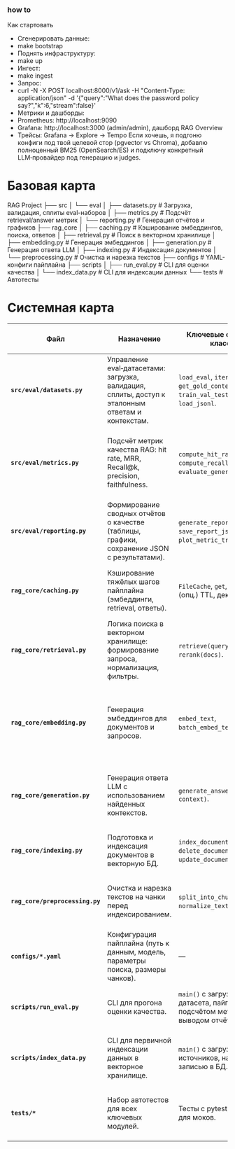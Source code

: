 
### how to

Как стартовать
- Сгенерировать данные:
- make bootstrap
- Поднять инфраструктуру:
- make up
- Ингест:
- make ingest
- Запрос:
- curl -N -X POST localhost:8000/v1/ask -H "Content-Type: application/json" -d '{"query":"What does the password policy say?","k":6,"stream":false}'
- Метрики и дашборды:
- Prometheus: http://localhost:9090
- Grafana: http://localhost:3000 (admin/admin), дашборд RAG Overview
- Трейсы: Grafana → Explore → Tempo
Если хочешь, я подгоню конфиги под твой целевой стор (pgvector vs Chroma), добавлю полноценный BM25 (OpenSearch/ES) и подключу конкретный LLM‑провайдер под генерацию и judges.

# Базовая карта
RAG Project
├── src
│   └── eval
│       ├── datasets.py        # Загрузка, валидация, сплиты eval-наборов
│       ├── metrics.py         # Подсчёт retrieval/answer метрик
│       └── reporting.py       # Генерация отчётов и графиков
├── rag_core
│   ├── caching.py             # Кэширование эмбеддингов, поиска, ответов
│   ├── retrieval.py           # Поиск в векторном хранилище
│   ├── embedding.py           # Генерация эмбеддингов
│   ├── generation.py          # Генерация ответа LLM
│   ├── indexing.py            # Индексация документов
│   └── preprocessing.py       # Очистка и нарезка текстов
├── configs                    # YAML-конфиги пайплайна
├── scripts
│   ├── run_eval.py            # CLI для оценки качества
│   └── index_data.py          # CLI для индексации данных
└── tests                      # Автотесты

# Системная карта
| Файл | Назначение | Ключевые функции/классы | Best practices и нюансы | Ресурсы для изучения |
|------|------------|-------------------------|-------------------------|----------------------|
| **`src/eval/datasets.py`** | Управление eval‑датасетами: загрузка, валидация, сплиты, доступ к эталонным ответам и контекстам. | `load_eval`, `iter_questions`, `get_gold_context`, (опц.) `train_val_test_split`, `load_jsonl`. | JSONL/Parquet; Pydantic для схемы; фиксированные сплиты; поддержка фильтрации; воспроизводимость через seed. | [Hugging Face RAG Evaluation](https://huggingface.co/learn/cookbook/rag_evaluation) |
| **`src/eval/metrics.py`** | Подсчёт метрик качества RAG: hit rate, MRR, Recall@k, precision, faithfulness. | `compute_hit_rate`, `compute_recall`, `evaluate_generation`. | Явно отделять retrieval‑метрики от answer‑метрик; логировать подробные отчёты; указывать конфигурацию поиска. | [Evidently AI RAG metrics](https://www.evidentlyai.com/llm-guide/rag-evaluation) |
| **`src/eval/reporting.py`** | Формирование сводных отчётов о качестве (таблицы, графики, сохранение JSON с результатами). | `generate_report`, `save_report_json`, `plot_metric_trends`. | Генерацию графиков — через matplotlib/plotly; сохранять метаданные модели, конфиги поиска, timestamp. | [Matplotlib docs](https://matplotlib.org/stable/index.html) |
| **`rag_core/caching.py`** | Кэширование тяжёлых шагов пайплайна (эмбеддинги, retrieval, ответы). | `FileCache`, `get`, `set`, `clear`, (опц.) TTL, декораторы. | Разделять кэш по типам данных; TTL для динамики; измерять hit‑rate; безопасная сериализация. | [Redis caching patterns](https://redis.io/blog/10-techniques-to-improve-rag-accuracy/) |
| **`rag_core/retrieval.py`** | Логика поиска в векторном хранилище: формирование запроса, нормализация, фильтры. | `retrieve(query, top_k)`, `rerank(docs)`. | Абстракция над backend (FAISS, Milvus, Weaviate); хранить конфиг поиска; тестировать latency и recall. | [Milvus docs](https://milvus.io/docs/) |
| **`rag_core/embedding.py`** | Генерация эмбеддингов для документов и запросов. | `embed_text`, `batch_embed_texts`. | Использовать батчинг; фиксировать модель/версии; кэшировать повторяющиеся эмбеддинги; нормализовать вектор. | [OpenAI embeddings guide](https://platform.openai.com/docs/guides/embeddings) |
| **`rag_core/generation.py`** | Генерация ответа LLM с использованием найденных контекстов. | `generate_answer(question, context)`. | Контролировать длину и релевантность ответа; логировать промпты; параметризировать temperature/top_p. | [LangChain RAG Chains](https://python.langchain.com/docs/use_cases/question_answering/) |
| **`rag_core/indexing.py`** | Подготовка и индексация документов в векторную БД. | `index_documents`, `delete_document`, `update_document`. | Предварительная очистка текста; хранение doc_id/chunk_id; idempotent‑загрузка. | [Pinecone indexing guide](https://docs.pinecone.io/docs/indexes) |
| **`rag_core/preprocessing.py`** | Очистка и нарезка текстов на чанки перед индексированием. | `split_into_chunks`, `normalize_text`. | Оптимальный размер чанка для retrieval; удалять лишние символы; сохранять привязку к исходнику. | [LangChain text splitters](https://python.langchain.com/docs/modules/data_connection/document_transformers/text_splitters/) |
| **`configs/*.yaml`** | Конфигурация пайплайна (путь к данным, модель, параметры поиска, размеры чанков). | — | Версионировать конфиги; валидировать при загрузке; хранить рядом с результатами eval. | [Hydra config management](https://hydra.cc/) |
| **`scripts/run_eval.py`** | CLI для прогона оценки качества. | `main()` с загрузкой датасета, пайплайна, подсчётом метрик и выводом отчёта. | Логировать шаги; принимать аргументы CLI; сохранять отчёт с timestamp. | [Click CLI](https://click.palletsprojects.com/) |
| **`scripts/index_data.py`** | CLI для первичной индексации данных в векторное хранилище. | `main()` с загрузкой источников, нарезкой и записью в БД. | Логировать статистику; проверять наличие дубликатов; хэшировать содержимое. | [FAISS docs](https://faiss.ai/) |
| **`tests/*`** | Набор автотестов для всех ключевых модулей. | Тесты с pytest, фикстуры для моков. | Покрывать тестами метрики, кэш, retrieval; использовать testcontainers для сервисов. | [pytest docs](https://docs.pytest.org/) |

